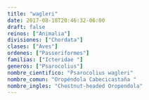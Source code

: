 ```yaml
---
title: "wagleri"
date: 2017-08-18T20:46:32-06:00
draft: false
reinos: ["Animalia"]
divisiones: ["Chordata"]
clases: ["Aves"]
ordenes: ["Passeriformes"]
familias: ["Icteridae "]
generos: ["Psarocolius"]
nombre_cientifico: "Psarocolius wagleri"
nombre_comun: "Oropéndola Cabecicastaña "
nombre_ingles: "Chestnut-headed Oropendola"
---
```

